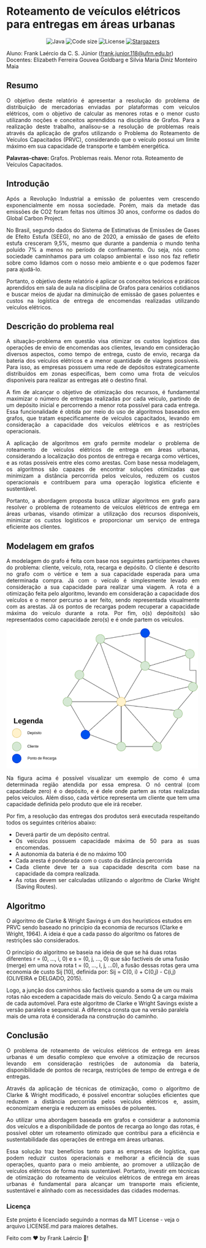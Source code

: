 # Roteamento de veículos elétricos para entregas em áreas urbanas

<p align="center">
  <img alt="Java" src="https://img.shields.io/badge/-Java-red?logo=openjdk&logoColor=white" />
  <img alt="Code size" src="https://img.shields.io/github/languages/code-size/franklaercio/blog-clean-architecture"/>
  <img alt="License" src="https://img.shields.io/badge/license-MIT-brightgreen"/>
   <a href="https://github.com/franklaercio/blog-clean-architecture/stargazers">
    <img alt="Stargazers" src="https://img.shields.io/github/stars/franklaercio/eletric-vehicle-route?style=social"/>
  </a>
</p>

Aluno: Frank Laércio da C. S. Júnior (frank.junior.118@ufrn.edu.br) <br>
Docentes: Elizabeth Ferreira Gouvea Goldbarg e Silvia Maria Diniz Monteiro Maia

## Resumo

<p style="text-align: justify;">
  O objetivo deste relatório é apresentar a resolução do problema de distribuição de mercadorias enviadas por plataformas com veículos elétricos, com o objetivo de  calcular as menores rotas e o menor custo utilizando noções e conceitos aprendidos na disciplina de Grafos. Para a realização deste trabalho, analisou-se a resolução de problemas reais através da aplicação de grafos utilizando o Problema do Roteamento de Veículos Capacitados (PRVC), considerando que o veículo possui um limite máximo em sua capacidade de transporte e também energética.
</p>

<p><b>Palavras-chave:</b> Grafos. Problemas reais. Menor rota. Roteamento de Veículos Capacitados.</p>

## Introdução
<div style="text-align: justify;">
  <p>Após a Revolução Industrial a emissão de poluentes vem crescendo exponencialmente em nossa sociedade. Porém, mais da metade das emissões de CO2 foram feitas nos últimos 30 anos, conforme os dados do Global Carbon Project.</p>
  <p>No Brasil, segundo dados do Sistema de Estimativas de Emissões de Gases de Efeito Estufa (SEEG), no ano de 2020, a emissão de gases de efeito estufa cresceram 9,5%, mesmo que durante a pandemia o mundo tenha poluído 7% a menos no período de confinamento. Ou seja, nós como sociedade caminhamos para um colapso ambiental e isso nos faz refletir sobre como lidamos com o nosso meio ambiente e o que podemos fazer para ajudá-lo.</p>
  <p>Portanto, o objetivo deste relatório é aplicar os conceitos teóricos e práticos aprendidos em sala de aula na disciplina de Grafos para cenários cotidianos e buscar meios de ajudar na diminuição de emissão de gases poluentes e custos na logística de entrega de encomendas realizadas utilizando veículos elétricos.</p>
  
  ## Descrição do problema real
  <p>A situação-problema em questão visa otimizar os custos logísticos das operações de envio de encomendas aos clientes, levando em consideração diversos aspectos, como tempo de entrega, custo de envio, recarga da bateria dos veículos elétricos e a menor quantidade de viagens possíveis. Para isso, as empresas possuem uma rede de depósitos estrategicamente distribuídos em zonas específicas, bem como uma frota de veículos disponíveis para realizar as entregas até o destino final.</p>
  <p>A fim de alcançar o objetivo de otimização dos recursos, é fundamental maximizar o número de entregas realizadas por cada veículo, partindo de um depósito inicial e percorrendo a menor rota possível para cada entrega. Essa funcionalidade é obtida por meio do uso de algoritmos baseados em grafos, que tratam especificamente de veículos capacitados, levando em consideração a capacidade dos veículos elétricos e as restrições operacionais.</p>
  <p>A aplicação de algoritmos em grafo permite modelar o problema de roteamento de veículos elétricos de entrega em áreas urbanas, considerando a localização dos pontos de entrega e recarga como vértices, e as rotas possíveis entre eles como arestas. Com base nessa modelagem, os algoritmos são capazes de encontrar soluções otimizadas que minimizam a distância percorrida pelos veículos, reduzem os custos operacionais e contribuem para uma operação logística eficiente e sustentável.</p>
  <p>Portanto, a abordagem proposta busca utilizar algoritmos em grafo para resolver o problema de roteamento de veículos elétricos de entrega em áreas urbanas, visando otimizar a utilização dos recursos disponíveis, minimizar os custos logísticos e proporcionar um serviço de entrega eficiente aos clientes.</p>
</div>

## Modelagem em grafos

<div style="text-align: justify;">
  <p>A modelagem do grafo é feita com base nos seguintes participantes chaves do problema: cliente, veículo, rota, recarga e depósito. O cliente é descrito no grafo com o vértice e tem a sua capacidade esperada para uma determinada compra. Já com o veículo é simplesmente levado em consideração a sua capacidade para realizar uma viagem. A rota é a otimização feita pelo algoritmo, levando em consideração a capacidade dos veículos e o menor percurso a ser feito, sendo representada visualmente com as arestas. Já os pontos de recargas podem recuperar a capacidade máxima do veículo durante a rota. Por fim, o(s) depósito(s) são representados como capacidade zero(s) e é onde partem os veículos.</p>
  <img src="assets/graph.png" alt="Imagem do grafo com um ponto central (depósito) e nós representando os clientes" style="width: 500px; higth: 500px;"/>
  <p>Na figura acima é possível visualizar um exemplo de como é uma determinada região atendida por essa empresa. O nó central (com capacidade zero) é o depósito, e é dele onde partem as rotas realizadas pelos veículos. Além disso, cada vértice representa um cliente que tem uma capacidade definida pelo produto que ele irá receber.</p>
  <p>Por fim, a resolução das entregas dos produtos será executada respeitando todos os seguintes critérios abaixo: 
    <ul>
      <li>Deverá partir de um depósito central.</li>
      <li>Os veículos possuem capacidade máxima de 50 para as suas encomendas.</li>
      <li>A autonomia da bateria é de no máximo 100</li>
      <li>Cada aresta é ponderada com o custo da distância percorrida</li>
      <li>Cada cliente deve ter a sua capacidade descrita com base na capacidade da compra realizada.</li>
      <li>As rotas devem ser calculadas utilizando o algoritmo de Clarke Wright (Saving Routes).</li>
    </ul>
  </p>
</div>

## Algoritmo

<div>
  <p>O algoritmo de Clarke & Wright Savings é um dos heurísticos estudos em PRVC sendo baseado no princípio da economia de recursos (Clarke e Wright, 1964). A ideia é que a cada passo do algoritmo os fatores de restrições são considerados.</p>
  <p>O princípio do algoritmo se baseia na ideia de que se há duas rotas diferentes r = (0, ..., i, 0) e s = (0, j, ..., 0) que são factíveis de uma fusão (merge) em uma nova rota t = (0, ..., i, j, ...0), a fusão dessas rotas gera uma economia de custo Sij [10], definida por: Sij = C(0, i) + C(0,j) - C(i,j) (OLIVEIRA e DELGADO, 2015).</p>
  <p>Logo, a junção dos caminhos são factíveis quando a soma de um ou mais rotas não excedem a capacidade mais do veículo. Sendo Q a carga máxima de cada automóvel. Para este algoritmo de Clarke e Wright Savings existe a versão paralela e sequencial. A diferença consta que na versão paralela mais de uma rota é considerada na construção do caminho.</p>
</div>

## Conclusão

<div style="text-align: justify;">
  <p>O problema de roteamento de veículos elétricos de entrega em áreas urbanas é um desafio complexo que envolve a otimização de recursos levando em consideração restrições de autonomia da bateria, disponibilidade de pontos de recarga, restrições de tempo de entrega e de entregas.</p>
  <p>Através da aplicação de técnicas de otimização, como o algoritmo de Clarke & Wright modificado, é possível encontrar soluções eficientes que reduzem a distância percorrida pelos veículos elétricos e, assim, economizam energia e reduzem as emissões de poluentes.</p>
  <p>Ao utilizar uma abordagem baseada em grafos e considerar a autonomia dos veículos e a disponibilidade de pontos de recarga ao longo das rotas, é possível obter um roteamento otimizado que contribui para a eficiência e sustentabilidade das operações de entrega em áreas urbanas.</p>
  <p>Essa solução traz benefícios tanto para as empresas de logística, que podem reduzir custos operacionais e melhorar a eficiência de suas operações, quanto para o meio ambiente, ao promover a utilização de veículos elétricos de forma mais sustentável. Portanto, investir em técnicas de otimização do roteamento de veículos elétricos de entrega em áreas urbanas é fundamental para alcançar um transporte mais eficiente, sustentável e alinhado com as necessidades das cidades modernas.</p>
</div>

### Licença

Este projeto é licenciado seguindo a normas da MIT License - veja o arquivo LICENSE.md para maiores detalhes.

Feito com :hearts: by Frank Laércio :wave:!
